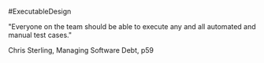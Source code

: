 #ExecutableDesign 

"Everyone on the team should be able to execute any and all automated and manual test cases."

Chris Sterling, Managing Software Debt, p59